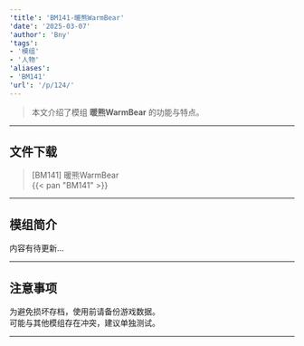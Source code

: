 ```yaml
---
'title': 'BM141-暖熊WarmBear'
'date': '2025-03-07'
'author': 'Bny'
'tags':
- '模组'
- '人物'
'aliases':
- 'BM141'
'url': '/p/124/'
---
```


> 本文介绍了模组 **暖熊WarmBear** 的功能与特点。

---

## 文件下载

> [BM141] 暖熊WarmBear  
{{< pan "BM141" >}}  

---

## 模组简介

>  
内容有待更新...  

---

## 注意事项

>  
为避免损坏存档，使用前请备份游戏数据。  
可能与其他模组存在冲突，建议单独测试。  

---

